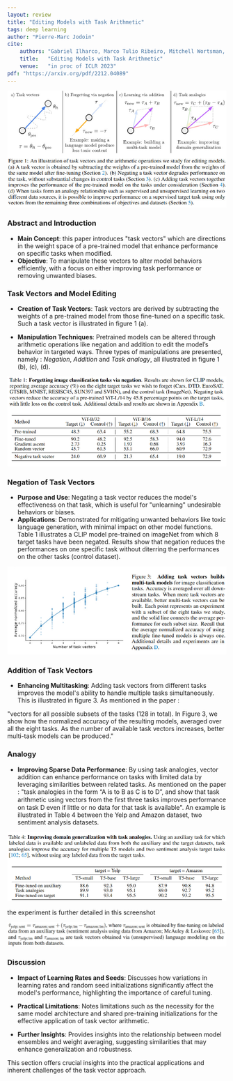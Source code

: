 ```yaml
---
layout: review
title: "Editing Models with Task Arithmetic"
tags: deep learning
author: "Pierre-Marc Jodoin"
cite:
    authors: "Gabriel Ilharco, Marco Tulio Ribeiro, Mitchell Wortsman, Suchin Gururangan, Ludwig Schmidt, Hannaneh Hajishirzi, Ali Farhadi"
    title:   "Editing Models with Task Arithmetic"
    venue:   "in proc of ICLR 2023"
pdf: "https://arxiv.org/pdf/2212.04089"
---
```



![](/article/images/task-arithmetic/ta01.jpg)

### Abstract and Introduction
- **Main Concept**: this paper introduces "task vectors" which are directions in the weight space of a pre-trained model that enhance performance on specific tasks when modified.
- **Objective**: To manipulate these vectors to alter model behaviors efficiently, with a focus on either improving task performance or removing unwanted biases.

### Task Vectors and Model Editing

- **Creation of Task Vectors**: Task vectors are derived by subtracting the weights of a pre-trained model from those fine-tuned on a specific task.
Such a task vector is illustrated in figure 1 (a).

- **Manipulation Techniques**: Pretrained models can be altered through arithmetic operations like negation and addition to edit the model’s behavior in targeted ways.  Three types of manipulations are presented, namely : *Negation*, *Addition* and *Task analogy*, all illustrated in figure 1 (b), (c), (d).

![](/article/images/task-arithmetic/ta02.jpg)

### Negation of Task Vectors
- **Purpose and Use**: Negating a task vector reduces the model's effectiveness on that task, which is useful for "unlearning" undesirable behaviors or biases.
- **Applications**: Demonstrated for mitigating unwanted behaviors like toxic language generation, with minimal impact on other model functions.  Table 1 illustrates a CLIP model pre-trained on imageNet from which 8 target tasks have been negated.  Results show that negation reduces the performances on one specific task without diterring the performances on the other tasks (control dataset).

![](/article/images/task-arithmetic/ta03.jpg)

### Addition of Task Vectors
- **Enhancing Multitasking**: Adding task vectors from different tasks improves the model's ability to handle multiple tasks simultaneously.  This is illustrated in figure 3.  As mentioned in the paper :

 "vectors for all possible subsets of the tasks (128 in total). In Figure 3, we show how the normalized accuracy of the resulting models, averaged over
all the eight tasks. As the number of available task vectors increases, better multi-task models can
be produced."


### Analogy
- **Improving Sparse Data Performance**: By using task analogies, vector addition can enhance performance on tasks with limited data by leveraging similarities between related tasks.
As mentioned on the paper : "task analogies in the form “A is to B as C is to D”, and show that task arithmetic using vectors from the ﬁrst three tasks improves performance on task D even if little or no data for that task is available".  An example is illustrated in Table 4 between the Yelp and Amazon dataset, two sentiment analysis datasets.

![](/article/images/task-arithmetic/ta04.jpg)

the experiment is further detailed in this screenshot

![](/article/images/task-arithmetic/ta05.jpg)

### Discussion 


- **Impact of Learning Rates and Seeds**: Discusses how variations in learning rates and random seed initializations significantly affect the model's performance, highlighting the importance of careful tuning.

- **Practical Limitations**: Notes limitations such as the necessity for the same model architecture and shared pre-training initializations for the effective application of task vector arithmetic.

- **Further Insights**: Provides insights into the relationship between model ensembles and weight averaging, suggesting similarities that may enhance generalization and robustness.

This section offers crucial insights into the practical applications and inherent challenges of the task vector approach.



